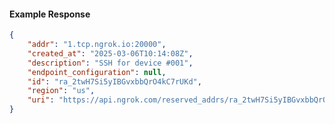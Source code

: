 <!-- Code generated for API Clients. DO NOT EDIT. -->

#### Example Response

```json
{
	"addr": "1.tcp.ngrok.io:20000",
	"created_at": "2025-03-06T10:14:08Z",
	"description": "SSH for device #001",
	"endpoint_configuration": null,
	"id": "ra_2twH7Si5yIBGvxbbQrO4kC7rUKd",
	"region": "us",
	"uri": "https://api.ngrok.com/reserved_addrs/ra_2twH7Si5yIBGvxbbQrO4kC7rUKd"
}
```
